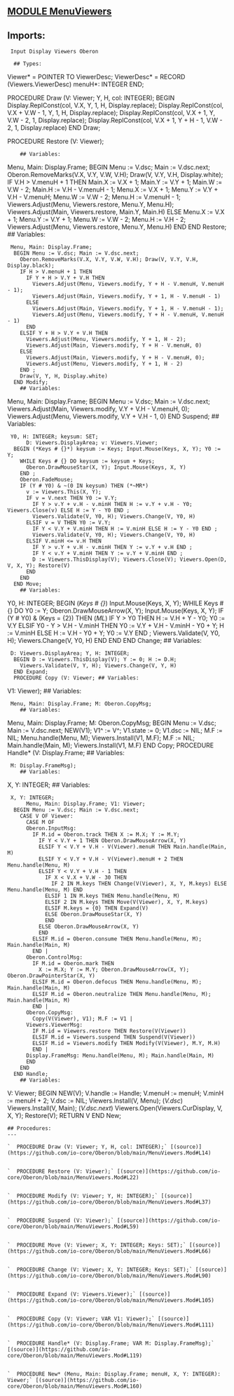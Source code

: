 
## [MODULE MenuViewers](https://github.com/io-core/Oberon/blob/main/MenuViewers.Mod)

  ## Imports:
` Input Display Viewers Oberon`

```
  ## Types:
```
 Viewer* = POINTER TO ViewerDesc;
    ViewerDesc* = RECORD (Viewers.ViewerDesc) menuH*: INTEGER END;

  PROCEDURE Draw (V: Viewer; Y, H, col: INTEGER);
  BEGIN
    Display.ReplConst(col, V.X, Y, 1, H, Display.replace);
    Display.ReplConst(col, V.X + V.W - 1, Y, 1, H, Display.replace);
    Display.ReplConst(col, V.X + 1, Y, V.W - 2, 1, Display.replace);
    Display.ReplConst(col, V.X + 1, Y + H - 1, V.W - 2, 1, Display.replace)
  END Draw;

  PROCEDURE Restore (V: Viewer);
```
    ## Variables:
```
 Menu, Main: Display.Frame;
  BEGIN Menu := V.dsc; Main := V.dsc.next;
    Oberon.RemoveMarks(V.X, V.Y, V.W, V.H); Draw(V, V.Y, V.H, Display.white);
    IF V.H > V.menuH + 1 THEN
      Main.X := V.X + 1; Main.Y := V.Y + 1; Main.W := V.W - 2; Main.H := V.H - V.menuH - 1;
      Menu.X := V.X + 1; Menu.Y := V.Y + V.H - V.menuH; Menu.W := V.W - 2; Menu.H := V.menuH - 1;
      Viewers.Adjust(Menu, Viewers.restore, Menu.Y, Menu.H);
      Viewers.Adjust(Main, Viewers.restore, Main.Y, Main.H)
    ELSE
      Menu.X := V.X + 1; Menu.Y := V.Y + 1; Menu.W := V.W - 2; Menu.H := V.H - 2;
      Viewers.Adjust(Menu, Viewers.restore, Menu.Y, Menu.H)
    END
  END Restore;
    ## Variables:
```
 Menu, Main: Display.Frame;
  BEGIN Menu := V.dsc; Main := V.dsc.next;
    Oberon.RemoveMarks(V.X, V.Y, V.W, V.H); Draw(V, V.Y, V.H, Display.black);
    IF H > V.menuH + 1 THEN
      IF Y + H > V.Y + V.H THEN
        Viewers.Adjust(Menu, Viewers.modify, Y + H - V.menuH, V.menuH - 1);
        Viewers.Adjust(Main, Viewers.modify, Y + 1, H - V.menuH - 1)
      ELSE
        Viewers.Adjust(Main, Viewers.modify, Y + 1, H - V.menuH - 1);
        Viewers.Adjust(Menu, Viewers.modify, Y + H - V.menuH, V.menuH - 1)
      END
    ELSIF Y + H > V.Y + V.H THEN
      Viewers.Adjust(Menu, Viewers.modify, Y + 1, H - 2);
      Viewers.Adjust(Main, Viewers.modify, Y + H - V.menuH, 0)
    ELSE
      Viewers.Adjust(Main, Viewers.modify, Y + H - V.menuH, 0);
      Viewers.Adjust(Menu, Viewers.modify, Y + 1, H - 2)
    END ;
    Draw(V, Y, H, Display.white)
  END Modify;
    ## Variables:
```
 Menu, Main: Display.Frame;
  BEGIN Menu := V.dsc; Main := V.dsc.next;
    Viewers.Adjust(Main, Viewers.modify, V.Y + V.H - V.menuH, 0);
    Viewers.Adjust(Menu, Viewers.modify, V.Y + V.H - 1, 0)
  END Suspend;
    ## Variables:
```
 Y0, H: INTEGER; keysum: SET;
      D: Viewers.DisplayArea; v: Viewers.Viewer;
  BEGIN (*Keys # {}*) keysum := Keys; Input.Mouse(Keys, X, Y); Y0 := Y;
    WHILE Keys # {} DO keysum := keysum + Keys;
      Oberon.DrawMouseStar(X, Y); Input.Mouse(Keys, X, Y)
    END ;
    Oberon.FadeMouse;
    IF (Y # Y0) & ~(0 IN keysum) THEN (*~MR*)
      v := Viewers.This(X, Y);
      IF v = V.next THEN Y0 := V.Y;
        IF Y > v.Y + v.H - v.minH THEN H := v.Y + v.H - Y0; Viewers.Close(v) ELSE H := Y - Y0 END ;
        Viewers.Validate(V, Y0, H); Viewers.Change(V, Y0, H)
      ELSIF v = V THEN Y0 := V.Y;
        IF Y < V.Y + V.minH THEN H := V.minH ELSE H := Y - Y0 END ;
        Viewers.Validate(V, Y0, H); Viewers.Change(V, Y0, H)
      ELSIF V.minH <= v.H THEN
        IF Y > v.Y + v.H - v.minH THEN Y := v.Y + v.H END ;
        IF Y < v.Y + V.minH THEN Y := v.Y + V.minH END ;
        D := Viewers.ThisDisplay(V); Viewers.Close(V); Viewers.Open(D, V, X, Y); Restore(V)
      END
    END
  END Move;
    ## Variables:
```
 Y0, H: INTEGER;
  BEGIN (*Keys # {}*) Input.Mouse(Keys, X, Y);
    WHILE Keys # {} DO Y0 := Y;
      Oberon.DrawMouseArrow(X, Y); Input.Mouse(Keys, X, Y);
      IF (Y # Y0) & (Keys = {2}) THEN (*ML*)
        IF Y > Y0 THEN H := V.H + Y - Y0; Y0 := V.Y
        ELSIF Y0 - Y > V.H - V.minH THEN Y0 := V.Y + V.H - V.minH - Y0 + Y; H := V.minH
        ELSE H := V.H - Y0 + Y; Y0 := V.Y
        END ;
        Viewers.Validate(V, Y0, H); Viewers.Change(V, Y0, H)
      END
    END
  END Change;
    ## Variables:
```
 D: Viewers.DisplayArea; Y, H: INTEGER;
  BEGIN D := Viewers.ThisDisplay(V); Y := 0; H := D.H;
    Viewers.Validate(V, Y, H); Viewers.Change(V, Y, H)
  END Expand;
  PROCEDURE Copy (V: Viewer; ## Variables:
```
 V1: Viewer);
    ## Variables:
```
 Menu, Main: Display.Frame; M: Oberon.CopyMsg;
    ## Variables:
```
 Menu, Main: Display.Frame; M: Oberon.CopyMsg;
  BEGIN Menu := V.dsc; Main := V.dsc.next;
    NEW(V1); V1^ := V^; V1.state := 0; V1.dsc := NIL;
    M.F := NIL; Menu.handle(Menu, M); Viewers.Install(V1, M.F);
    M.F := NIL; Main.handle(Main, M); Viewers.Install(V1, M.F)
  END Copy;
  PROCEDURE Handle* (V: Display.Frame; ## Variables:
```
 M: Display.FrameMsg);
    ## Variables:
```
 X, Y: INTEGER;
    ## Variables:
```
 X, Y: INTEGER;
      Menu, Main: Display.Frame; V1: Viewer;
  BEGIN Menu := V.dsc; Main := V.dsc.next;
    CASE V OF Viewer:
      CASE M OF
      Oberon.InputMsg:
        IF M.id = Oberon.track THEN X := M.X; Y := M.Y;
          IF Y < V.Y + 1 THEN Oberon.DrawMouseArrow(X, Y)
          ELSIF Y < V.Y + V.H - V(Viewer).menuH THEN Main.handle(Main, M)
          ELSIF Y < V.Y + V.H - V(Viewer).menuH + 2 THEN Menu.handle(Menu, M)
          ELSIF Y < V.Y + V.H - 1 THEN
            IF X < V.X + V.W - 30 THEN
              IF 2 IN M.keys THEN Change(V(Viewer), X, Y, M.keys) ELSE Menu.handle(Menu, M) END
            ELSIF 1 IN M.keys THEN Menu.handle(Menu, M)
            ELSIF 2 IN M.keys THEN Move(V(Viewer), X, Y, M.keys)
            ELSIF M.keys = {0} THEN Expand(V)
            ELSE Oberon.DrawMouseStar(X, Y)
            END
          ELSE Oberon.DrawMouseArrow(X, Y)
          END
        ELSIF M.id = Oberon.consume THEN Menu.handle(Menu, M); Main.handle(Main, M)
        END |
      Oberon.ControlMsg:
        IF M.id = Oberon.mark THEN
          X := M.X; Y := M.Y; Oberon.DrawMouseArrow(X, Y); Oberon.DrawPointerStar(X, Y)
        ELSIF M.id = Oberon.defocus THEN Menu.handle(Menu, M); Main.handle(Main, M)
        ELSIF M.id = Oberon.neutralize THEN Menu.handle(Menu, M); Main.handle(Main, M)
        END |
      Oberon.CopyMsg:
        Copy(V(Viewer), V1); M.F := V1 |
      Viewers.ViewerMsg:
        IF M.id = Viewers.restore THEN Restore(V(Viewer))
        ELSIF M.id = Viewers.suspend THEN Suspend(V(Viewer))
        ELSIF M.id = Viewers.modify THEN Modify(V(Viewer), M.Y, M.H)
        END |
      Display.FrameMsg: Menu.handle(Menu, M); Main.handle(Main, M)
      END
    END
  END Handle;
    ## Variables:
```
 V: Viewer;
  BEGIN NEW(V); V.handle := Handle; V.menuH := menuH; V.minH := menuH + 2; V.dsc := NIL;
    Viewers.Install(V, Menu); (*V.dsc*) Viewers.Install(V, Main); (*V.dsc.next*)
    Viewers.Open(Viewers.CurDisplay, V, X, Y); Restore(V); RETURN V
  END New;
```
## Procedures:
---

`  PROCEDURE Draw (V: Viewer; Y, H, col: INTEGER);` [(source)](https://github.com/io-core/Oberon/blob/main/MenuViewers.Mod#L14)


`  PROCEDURE Restore (V: Viewer);` [(source)](https://github.com/io-core/Oberon/blob/main/MenuViewers.Mod#L22)


`  PROCEDURE Modify (V: Viewer; Y, H: INTEGER);` [(source)](https://github.com/io-core/Oberon/blob/main/MenuViewers.Mod#L37)


`  PROCEDURE Suspend (V: Viewer);` [(source)](https://github.com/io-core/Oberon/blob/main/MenuViewers.Mod#L59)


`  PROCEDURE Move (V: Viewer; X, Y: INTEGER; Keys: SET);` [(source)](https://github.com/io-core/Oberon/blob/main/MenuViewers.Mod#L66)


`  PROCEDURE Change (V: Viewer; X, Y: INTEGER; Keys: SET);` [(source)](https://github.com/io-core/Oberon/blob/main/MenuViewers.Mod#L90)


`  PROCEDURE Expand (V: Viewers.Viewer);` [(source)](https://github.com/io-core/Oberon/blob/main/MenuViewers.Mod#L105)


`  PROCEDURE Copy (V: Viewer; VAR V1: Viewer);` [(source)](https://github.com/io-core/Oberon/blob/main/MenuViewers.Mod#L111)


`  PROCEDURE Handle* (V: Display.Frame; VAR M: Display.FrameMsg);` [(source)](https://github.com/io-core/Oberon/blob/main/MenuViewers.Mod#L119)


`  PROCEDURE New* (Menu, Main: Display.Frame; menuH, X, Y: INTEGER): Viewer;` [(source)](https://github.com/io-core/Oberon/blob/main/MenuViewers.Mod#L160)

